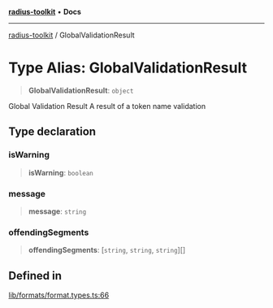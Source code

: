 [**radius-toolkit**](../README.md) • **Docs**

***

[radius-toolkit](../globals.md) / GlobalValidationResult

# Type Alias: GlobalValidationResult

> **GlobalValidationResult**: `object`

Global Validation Result
A result of a token name validation

## Type declaration

### isWarning

> **isWarning**: `boolean`

### message

> **message**: `string`

### offendingSegments

> **offendingSegments**: [`string`, `string`, `string`][]

## Defined in

[lib/formats/format.types.ts:66](https://github.com/rangle/radius-token-tango/blob/0fa25351e79af51a833bcebadbd83e27a9791a4f/packages/radius-toolkit/src/lib/formats/format.types.ts#L66)
